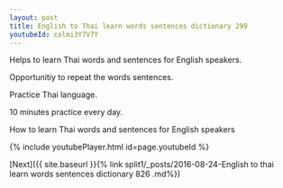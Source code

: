 ```yaml
---
layout: post
title: English to Thai learn words sentences dictionary 299 
youtubeId: colmi3Y7V7Y
---
```

 
 
Helps to learn Thai words and sentences for English speakers.

Opportunitiy to repeat the words sentences. 

Practice Thai language. 
 
10 minutes practice every day. 
 
How to learn Thai words and sentences for English speakers 
 
{% include youtubePlayer.html id=page.youtubeId %}
 
 
[Next]({{ site.baseurl }}{% link  split1/_posts/2016-08-24-English to thai learn words sentences dictionary 826 .md%})
 
